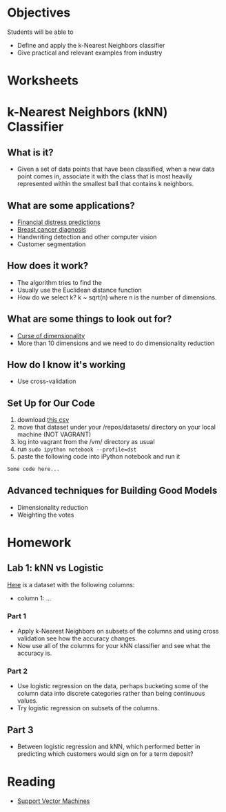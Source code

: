 # Objectives
Students will be able to
- Define and apply the k-Nearest Neighbors classifier
- Give practical and relevant examples from industry

# Worksheets

# k-Nearest Neighbors (kNN) Classifier
## What is it?
- Given a set of data points that have been classified, when a new data point comes in, associate it with the class that is most heavily represented within the smallest ball that contains k neighbors.

## What are some applications?
- [Financial distress predictions](http://www.academia.edu/4607757/Application_of_K-Nearest_Neighbor_KNN_Approach_for_Predicting_Economic_Events_Theoretical_Background)
- [Breast cancer diagnosis](http://www.ncbi.nlm.nih.gov/pmc/articles/PMC2243774/)
- Handwriting detection and other computer vision
- Customer segmentation

## How does it work?
- The algorithm tries to find the
- Usually use the Euclidean distance function
- How do we select k? k ~ sqrt(n) where n is the number of dimensions.

## What are some things to look out for?
- [Curse of dimensionality](http://en.wikipedia.org/wiki/Curse_of_dimensionality)
- More than 10 dimensions and we need to do dimensionality reduction

## How do I know it's working
- Use cross-validation

## Set Up for Our Code
1. download [this csv]()
2. move that dataset under your /repos/datasets/ directory on your local machine (NOT VAGRANT)
3. log into vagrant from the /vm/ directory as usual
5. run `sudo ipython notebook --profile=dst`
6. paste the following code into iPython notebook and run it

```python
Some code here...
```

## Advanced techniques for Building Good Models
- Dimensionality reduction
- Weighting the votes

# Homework
## Lab 1: kNN vs Logistic
[Here]() is a dataset with the following columns:
- column 1: ...

### Part 1
- Apply k-Nearest Neighbors on subsets of the columns and using cross validation see how the accuracy changes.
- Now use all of the columns for your kNN classifier and see what the accuracy is.

### Part 2
- Use logistic regression on the data, perhaps bucketing some of the column data into discrete categories rather than being continuous values.
- Try logistic regression on subsets of the columns.

## Part 3
- Between logistic regression and kNN, which performed better in predicting which customers would sign on for a term deposit?

# Reading
- [Support Vector Machines]()
